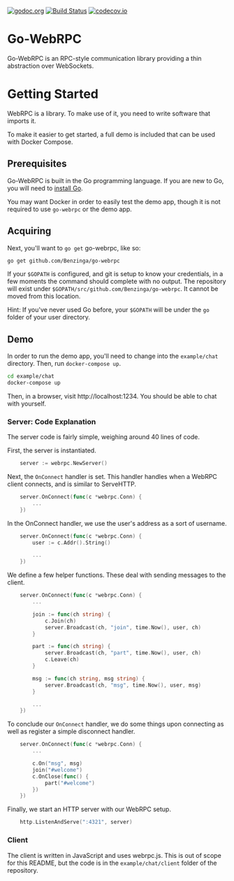 [![godoc.org](http://img.shields.io/badge/godoc-reference-5272B4.svg?style=flat-square)](https://godoc.org/github.com/Benzinga/go-webrpc) [![Build Status](https://travis-ci.org/Benzinga/go-webrpc.svg)](https://travis-ci.org/Benzinga/go-webrpc) [![codecov.io](http://codecov.io/github/Benzinga/go-webrpc/coverage.svg?branch=master)](http://codecov.io/github/Benzinga/go-webrpc?branch=master)

# Go-WebRPC
Go-WebRPC is an RPC-style communication library providing a thin abstraction over WebSockets.

# Getting Started
WebRPC is a library. To make use of it, you need to write software that imports it.

To make it easier to get started, a full demo is included that can be used with Docker Compose.

## Prerequisites
Go-WebRPC is built in the Go programming language. If you are new to Go, you will need to [install Go](https://golang.org/dl/).

You may want Docker in order to easily test the demo app, though it is not required to use `go-webrpc` or the demo app.

## Acquiring
Next, you'll want to `go get` go-webrpc, like so:

```sh
go get github.com/Benzinga/go-webrpc
```

If your `$GOPATH` is configured, and git is setup to know your credentials, in a few moments the command should complete with no output. The repository will exist under `$GOPATH/src/github.com/Benzinga/go-webrpc`. It cannot be moved from this location.

Hint: If you've never used Go before, your `$GOPATH` will be under the `go` folder of your user directory.

## Demo
In order to run the demo app, you'll need to change into the `example/chat` directory. Then, run `docker-compose up`.

```sh
cd example/chat
docker-compose up
```

Then, in a browser, visit http://localhost:1234. You should be able to chat with yourself.

### Server: Code Explanation
The server code is fairly simple, weighing around 40 lines of code.

First, the server is instantiated.
```go
    server := webrpc.NewServer()
```

Next, the `OnConnect` handler is set. This handler handles when a WebRPC client connects, and is similar to ServeHTTP.
```go
    server.OnConnect(func(c *webrpc.Conn) {
        ...
    })
```

In the OnConnect handler, we use the user's address as a sort of username.
```go
    server.OnConnect(func(c *webrpc.Conn) {
        user := c.Addr().String()

        ...
    })
```

We define a few helper functions. These deal with sending messages to the client.
```go
    server.OnConnect(func(c *webrpc.Conn) {
        ...

        join := func(ch string) {
            c.Join(ch)
            server.Broadcast(ch, "join", time.Now(), user, ch)
        }

        part := func(ch string) {
            server.Broadcast(ch, "part", time.Now(), user, ch)
            c.Leave(ch)
        }

        msg := func(ch string, msg string) {
            server.Broadcast(ch, "msg", time.Now(), user, msg)
        }

        ...
    })
```

To conclude our `OnConnect` handler, we do some things upon connecting as well as register a simple disconnect handler.
```go
    server.OnConnect(func(c *webrpc.Conn) {
        ...

        c.On("msg", msg)
        join("#welcome")
        c.OnClose(func() {
            part("#welcome")
        })
    })
```

Finally, we start an HTTP server with our WebRPC setup.
```go
    http.ListenAndServe(":4321", server)
```

### Client
The client is written in JavaScript and uses webrpc.js. This is out of scope for this README, but the code is in the `example/chat/client` folder of the repository.

